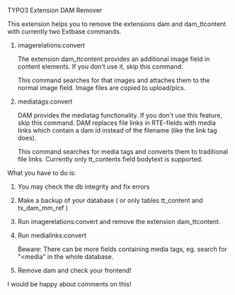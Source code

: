 TYPO3 Extension DAM Remover

This extension helps you to remove the extensions dam and dam_ttcontent with currently two Extbase commands.

1)  imagerelations:convert

	The extension dam_ttcontent provides an additional image field in content elements. If you don't use it, skip this
	command.

	This command searches for that images and attaches them to the normal image field. Image files are copied to
	upload/pics.

2)  mediatags:convert

	DAM provides the mediatag functionality. If you don't use this feature, skip this command. DAM replaces file links
	in RTE-fields with media links which contain a dam id instead of the filename (like the link tag does).

	This command searches for media tags and converts them to traditional file links. Currently only tt_contents field
	bodytext is supported.


What you have to do is:

1)  You may check the db integrity and fix errors
2)  Make a backup of your database ( or only tables tt_content and tx_dam_mm_ref )
3)  Run imagerelations:convert and remove the extension dam_ttcontent.
4)  Run medialinks:convert

	Beware: There can be more fields containing media tags, eg. search for "<media" in the whole database.

5)  Remove dam and check your frontend!


I would be happy about comments on this!